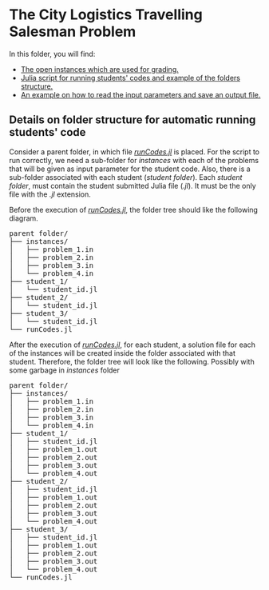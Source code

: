 # The City Logistics Travelling Salesman Problem

In this folder, you will find:

- [The open instances which are used for grading.](instances/)
- [Julia script for running students' codes and example of the folders structure.](runCodes.jl)
- [An example on how to read the input parameters and save an output file.](student_1/student_id.jl)


## Details on folder structure for automatic running students' code

Consider a parent folder, in which file [*runCodes.jl*](runCodes.jl) is placed. For the script to run correctly, we need a sub-folder for *instances* with each of the problems that will be given as input parameter for the student code. Also, there is a sub-folder associated with each student (*student folder*). Each *student folder*, must contain the student submitted Julia file (*.jl*).  It must be the only file with the *.jl* extension.

Before the execution of  [*runCodes.jl*](runCodes.jl), the folder tree should like the following diagram.

<pre>
parent folder/
├── instances/
│   ├── problem_1.in
│   ├── problem_2.in
│   ├── problem_3.in
│   └── problem_4.in
├── student_1/
│   └── student_id.jl
├── student_2/
│   └── student_id.jl
├── student_3/
│   └── student_id.jl
└── runCodes.jl
</pre>

After the execution of  [*runCodes.jl*](runCodes.jl), for each student, a solution file for each of the instances will be created inside the folder associated with that student. Therefore, the folder tree will look like the following. Possibly with some garbage in *instances* folder 

<pre>
parent folder/
├── instances/
│   ├── problem_1.in
│   ├── problem_2.in
│   ├── problem_3.in
│   └── problem_4.in
├── student_1/
│   ├── student_id.jl
│   ├── problem_1.out
│   ├── problem_2.out
│   ├── problem_3.out
│   └── problem_4.out
├── student_2/
│   ├── student_id.jl
│   ├── problem_1.out
│   ├── problem_2.out
│   ├── problem_3.out
│   └── problem_4.out
├── student_3/
│   ├── student_id.jl
│   ├── problem_1.out
│   ├── problem_2.out
│   ├── problem_3.out
│   └── problem_4.out
└── runCodes.jl
</pre>

